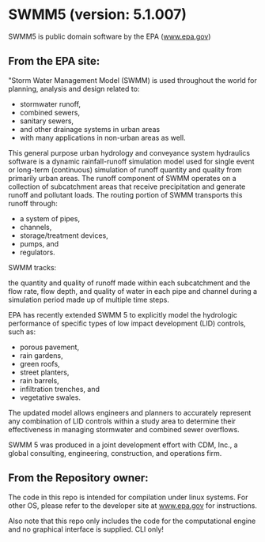 SWMM5 (version: 5.1.007)
=====

SWMM5 is public domain software by the EPA (www.epa.gov)



From the EPA site:
-----------------

"Storm Water Management Model (SWMM) is used throughout the world for planning, analysis and design related to:

+ stormwater runoff,
+ combined sewers,
+ sanitary sewers,
+ and other drainage systems in urban areas
+ with many applications in non-urban areas as well.

This general purpose urban hydrology and conveyance system hydraulics software is a dynamic rainfall-runoff simulation model used for single event or long-term (continuous) simulation of runoff quantity and quality from primarily urban areas. The runoff component of SWMM operates on a collection of subcatchment areas that receive precipitation and generate runoff and pollutant loads. The routing portion of SWMM transports this runoff through:

+ a system of pipes,
+ channels,
+ storage/treatment devices,
+ pumps, and
+ regulators.

SWMM tracks:

the quantity and quality of runoff made within each subcatchment and the flow rate, flow depth, and quality of water in each pipe and channel during a 
simulation period made up of multiple time steps. 

EPA has recently extended SWMM 5 to explicitly model the hydrologic performance of specific types of low impact development (LID) controls, such as:

+ porous pavement,
+ rain gardens,
+ green roofs,
+ street planters,
+ rain barrels,
+ infiltration trenches, and
+ vegetative swales.

The updated model allows engineers and planners to accurately represent any combination of LID controls within a study area to determine their effectiveness in managing stormwater and combined sewer overflows.

SWMM 5 was produced in a joint development effort with CDM, Inc., a global consulting, engineering, construction, and operations firm. 



From the Repository owner:
--------------------------

The code in this repo is intended for compilation under linux systems. For other OS, please refer to the developer site at www.epa.gov for instructions.

Also note that this repo only includes the code for the computational engine and no graphical interface is supplied. CLI only!

